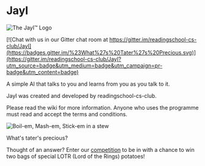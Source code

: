 JayI
====

![The JayI&trade; Logo](JayI)

[![Chat with us in our Gitter chat room at https://gitter.im/readingschool-cs-club/JayI](https://badges.gitter.im/%23What%27s%20Tater%27s%20Precious.svg)](https://gitter.im/readingschool-cs-club/JayI?utm_source=badge&utm_medium=badge&utm_campaign=pr-badge&utm_content=badge)

A simple AI that talks to you and learns from you as you talk to it.

JayI was created and developed by readingschool-cs-club.

Please read the wiki for more information.
Anyone who uses the programme must read and accept the terms and conditions.

![Boil-em, Mash-em, Stick-em in a stew](http://stuarte.co/wp-content/uploads/2014/01/LOTR-Sam-Gamgee-says-potatoes.gif)

What's tater's precious?

Thought of an answer? Enter our [competition](../../wiki/Monthly-JayI-Competition) to be in with a chance to win two bags of special LOTR  (Lord of the Rings) potatoes!





